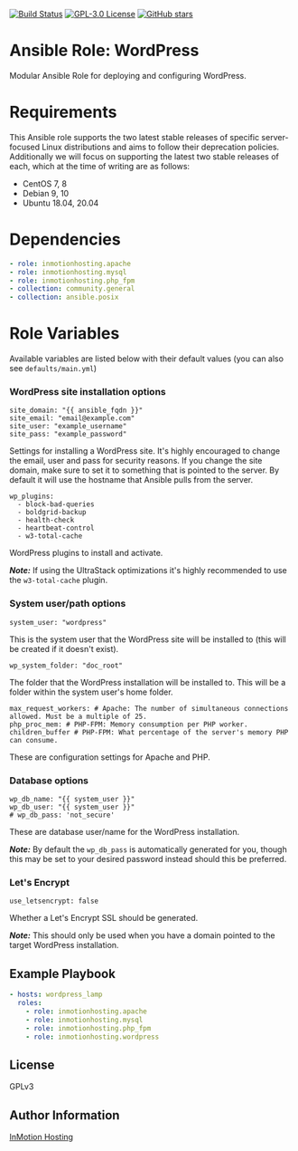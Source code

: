 [![Build Status](https://travis-ci.org/inmotionhosting/ansible-role-wordpress.png?branch=master)](https://travis-ci.org/inmotionhosting/ansible-role-wordpress) [![GPL-3.0 License](https://img.shields.io/github/license/inmotionhosting/ansible-role-wordpress.svg?color=blue)](https://github.com/inmotionhosting/ansible-role-wordpress/blob/master/LICENSE) [![GitHub stars](https://img.shields.io/github/stars/inmotionhosting/ansible-role-wordpress.svg)](https://github.com/inmotionhosting/ansible-role-wordpress/stargazers)

# Ansible Role: WordPress
Modular Ansible Role for deploying and configuring WordPress.

# Requirements
This Ansible role supports the two latest stable releases of specific
server-focused Linux distributions and aims to follow their deprecation
policies. Additionally we will focus on supporting the latest two stable
releases of each, which at the time of writing are as follows:

* CentOS 7, 8
* Debian 9, 10
* Ubuntu 18.04, 20.04

# Dependencies
```yaml
- role: inmotionhosting.apache
- role: inmotionhosting.mysql
- role: inmotionhosting.php_fpm
- collection: community.general
- collection: ansible.posix
```

# Role Variables
Available variables are listed below with their default values (you can also see `defaults/main.yml`)

### WordPress site installation options
```
site_domain: "{{ ansible_fqdn }}"
site_email: "email@example.com"
site_user: "example_username"
site_pass: "example_password"
```

Settings for installing a WordPress site. It's highly encouraged to change the email, user and pass for security reasons. If you change the site domain, make sure to set it to something that is pointed to the server. By default it will use the hostname that Ansible pulls from the server.

```
wp_plugins:
  - block-bad-queries
  - boldgrid-backup
  - health-check
  - heartbeat-control
  - w3-total-cache
```

WordPress plugins to install and activate.

___Note:___ If using the UltraStack optimizations it's highly recommended to use the `w3-total-cache` plugin.

### System user/path options
```
system_user: "wordpress"
```
This is the system user that the WordPress site will be installed to (this will be created if it doesn't exist).

```
wp_system_folder: "doc_root"
```

The folder that the WordPress installation will be installed to. This will be a folder within the system user's home folder.

```
max_request_workers: # Apache: The number of simultaneous connections allowed. Must be a multiple of 25.
php_proc_mem: # PHP-FPM: Memory consumption per PHP worker.
children_buffer # PHP-FPM: What percentage of the server's memory PHP can consume.
```

These are configuration settings for Apache and PHP.

### Database options
```
wp_db_name: "{{ system_user }}"
wp_db_user: "{{ system_user }}"
# wp_db_pass: 'not_secure'
```

These are database user/name for the WordPress installation.

___Note:___ By default the `wp_db_pass` is automatically generated for you, though this may be set to your desired password instead should this be preferred.

### Let's Encrypt
```
use_letsencrypt: false
```

Whether a Let's Encrypt SSL should be generated.

___Note:___ This should only be used when you have a domain pointed to the target WordPress installation.

## Example Playbook
```yaml
- hosts: wordpress_lamp
  roles:
    - role: inmotionhosting.apache
    - role: inmotionhosting.mysql
    - role: inmotionhosting.php_fpm
    - role: inmotionhosting.wordpress
```

## License
GPLv3

## Author Information
[InMotion Hosting](https://inmotionhosting.com)
